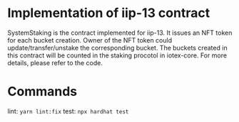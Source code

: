 # Implementation of iip-13 contract
SystemStaking is the contract implemented for iip-13. It issues an NFT token for each bucket creation. Owner of the NFT token could update/transfer/unstake the corresponding bucket. The buckets created in this contract will be counted in the staking procotol in iotex-core. For more details, please refer to the code.

# Commands
lint: `yarn lint:fix`
test: `npx hardhat test`